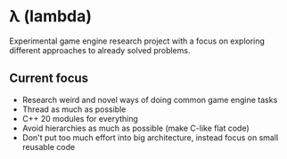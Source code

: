 # λ (lambda)
Experimental game engine research project with a focus on exploring different approaches to already solved problems.

## Current focus
- Research weird and novel ways of doing common game engine tasks
- Thread as much as possible
- C++ 20 modules for everything
- Avoid hierarchies as much as possible (make C-like flat code)
- Don't put too much effort into big architecture, instead focus on small reusable code
